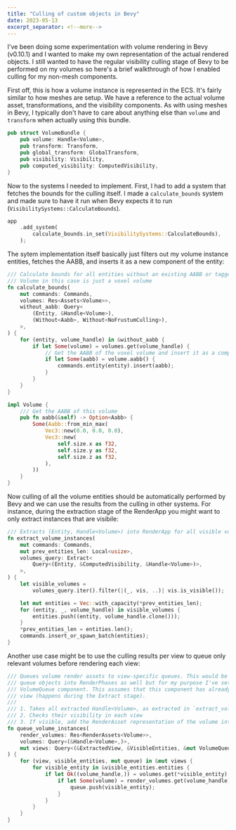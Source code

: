 ```yaml
---
title: "Culling of custom objects in Bevy"
date: 2023-05-13
excerpt_separator: <!--more-->
---
```


I've been doing some experimentation with volume rendering in Bevy (v0.10.1) and I wanted to make my own representation of the actual rendered objects. I still wanted to have the regular visibility culling stage of Bevy to be performed on my volumes so here's a brief walkthrough of how I enabled culling for my non-mesh components.

First off, this is how a volume instance is represented in the ECS. It's fairly similar to how meshes are setup. We have a reference to the actual volume asset, transformations, and the visibility components. As with using meshes in Bevy, I typically don't have to care about anything else than `volume` and `transform` when actually using this bundle.
```rs
pub struct VolumeBundle {
    pub volume: Handle<Volume>,
    pub transform: Transform,
    pub global_transform: GlobalTransform,
    pub visibility: Visibility,
    pub computed_visibility: ComputedVisibility,
}
```
<!--more-->
Now to the systems I needed to implement. First, I had to add a system that fetches the bounds for the culling itself. I made a `calculate_bounds` system and made sure to have it run when Bevy expects it to run (`VisibilitySystems::CalculateBounds`).
```rs
app
    .add_system(
        calculate_bounds.in_set(VisibilitySystems::CalculateBounds),
    );
```

The sytem implementation itself basically just filters out my volume instance entities, fetches the AABB, and inserts it as a new component of the entity:
```rs
/// Calculate bounds for all entities without an existing AABB or tagged as with NoFrustumCulling
/// Volume in this case is just a voxel volume
fn calculate_bounds(
    mut commands: Commands,
    volumes: Res<Assets<Volume>>,
    without_aabb: Query<
        (Entity, &Handle<Volume>),
        (Without<Aabb>, Without<NoFrustumCulling>),
    >,
) {
    for (entity, volume_handle) in &without_aabb {
        if let Some(volume) = volumes.get(volume_handle) {
            // Get the AABB of the voxel volume and insert it as a component
            if let Some(aabb) = volume.aabb() {
                commands.entity(entity).insert(aabb);
            }
        }
    }
}

impl Volume {
    /// Get the AABB of this volume
    pub fn aabb(&self) -> Option<Aabb> {
        Some(Aabb::from_min_max(
            Vec3::new(0.0, 0.0, 0.0),
            Vec3::new(
                self.size.x as f32,
                self.size.y as f32,
                self.size.z as f32,
            ),
        ))
    }
}
```
Now culling of all the volume entities should be automatically performed by Bevy and we can use the results from the culling in other systems. For instance, during the extraction stage of the RenderApp you might want to only extract instances that are visibile:

```rs
/// Extracts (Entity, Handle<Volume>) into RenderApp for all visible volume instances.
fn extract_volume_instances(
    mut commands: Commands,
    mut prev_entities_len: Local<usize>,
    volumes_query: Extract<
        Query<(Entity, &ComputedVisibility, &Handle<Volume>)>,
    >,
) {
    let visible_volumes =
        volumes_query.iter().filter(|(_, vis, ..)| vis.is_visible());

    let mut entities = Vec::with_capacity(*prev_entities_len);
    for (entity, _, volume_handle) in visible_volumes {
        entities.push((entity, volume_handle.clone()));
    }
    *prev_entities_len = entities.len();
    commands.insert_or_spawn_batch(entities);
}
```

Another use case might be to use the culling results per view to queue only relevant volumes before rendering each view:

```rs
/// Queues volume render assets to view-specific queues. This would be a good place to
/// queue objects into RenderPhases as well but for my purpose I've set up a custom
/// VolumeQueue component. This assumes that this component has already been added to the
/// view (happens during the Extract stage).
/// 
/// 1. Takes all extracted Handle<Volume>, as extracted in `extract_volume_instances`,
/// 2. Checks their visibility in each view
/// 3. If visible, add the RenderAsset representation of the volume into the queue.
fn queue_volume_instances(
    render_volumes: Res<RenderAssets<Volume>>,
    volumes: Query<(&Handle<Volume>,)>,
    mut views: Query<(&ExtractedView, &VisibleEntities, &mut VolumeQueue)>,
) {
    for (view, visible_entities, mut queue) in &mut views {
        for visible_entity in &visible_entities.entities {
            if let Ok((volume_handle,)) = volumes.get(*visible_entity) {
                if let Some(volume) = render_volumes.get(volume_handle) {
                    queue.push(visible_entity);
                }
            }
        }
    }
}
```


